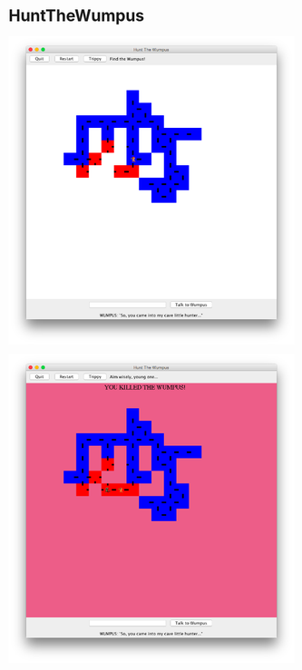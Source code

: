 # HuntTheWumpus

![An Image](./demoPics/gameplay.png?raw=true "Optional Title") <!-- .element height="50%" width="50%" -->

![An Image](./demoPics/win.png?raw=true "Optional Title") <!-- .element height="50%" width="50%" -->

